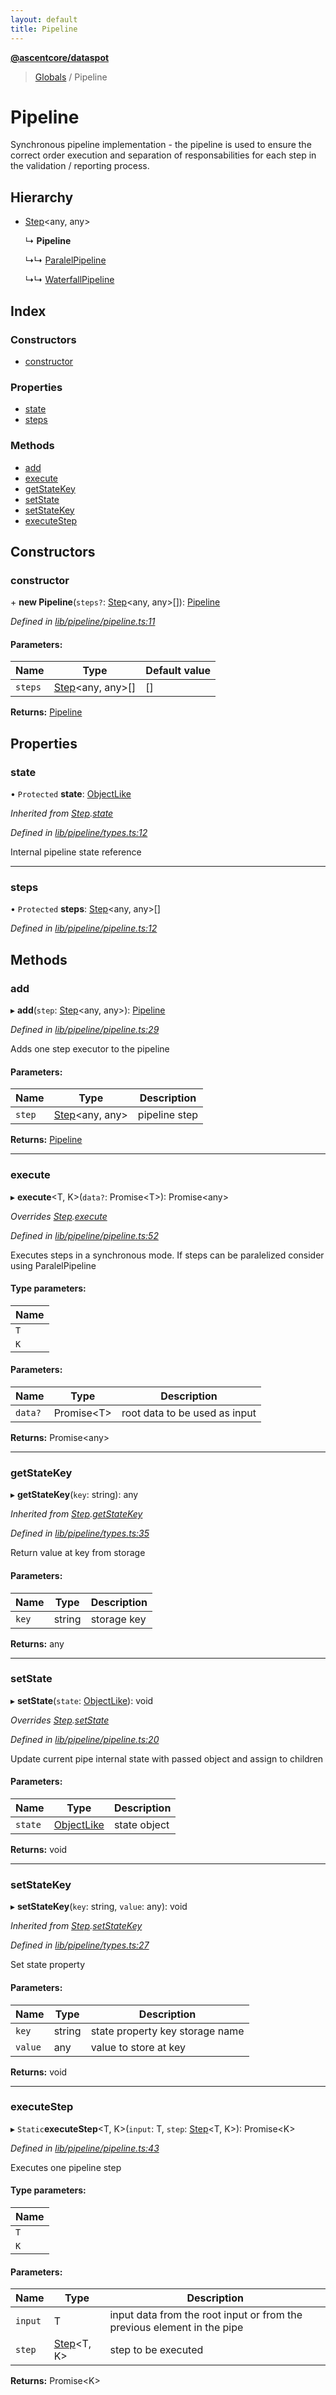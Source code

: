 ```yaml
---
layout: default
title: Pipeline
---
```


**[@ascentcore/dataspot](../README.md)**

> [Globals](../globals.md) / Pipeline

# Pipeline

Synchronous pipeline implementation - the pipeline is used
to ensure the correct order execution and separation of responsabilities
for each step in the validation / reporting process.

## Hierarchy

* [Step](step.md)\<any, any>

  ↳ **Pipeline**

  ↳↳ [ParalelPipeline](paralelpipeline.md)

  ↳↳ [WaterfallPipeline](waterfallpipeline.md)

## Index

### Constructors

* [constructor](pipeline.md#constructor)

### Properties

* [state](pipeline.md#state)
* [steps](pipeline.md#steps)

### Methods

* [add](pipeline.md#add)
* [execute](pipeline.md#execute)
* [getStateKey](pipeline.md#getstatekey)
* [setState](pipeline.md#setstate)
* [setStateKey](pipeline.md#setstatekey)
* [executeStep](pipeline.md#executestep)

## Constructors

### constructor

\+ **new Pipeline**(`steps?`: [Step](step.md)\<any, any>[]): [Pipeline](pipeline.md)

*Defined in [lib/pipeline/pipeline.ts:11](https://github.com/ascentcore/dataspot/blob/8a56680/lib/pipeline/pipeline.ts#L11)*

#### Parameters:

Name | Type | Default value |
------ | ------ | ------ |
`steps` | [Step](step.md)\<any, any>[] | [] |

**Returns:** [Pipeline](pipeline.md)

## Properties

### state

• `Protected` **state**: [ObjectLike](../interfaces/objectlike.md)

*Inherited from [Step](step.md).[state](step.md#state)*

*Defined in [lib/pipeline/types.ts:12](https://github.com/ascentcore/dataspot/blob/8a56680/lib/pipeline/types.ts#L12)*

Internal pipeline state reference

___

### steps

• `Protected` **steps**: [Step](step.md)\<any, any>[]

*Defined in [lib/pipeline/pipeline.ts:12](https://github.com/ascentcore/dataspot/blob/8a56680/lib/pipeline/pipeline.ts#L12)*

## Methods

### add

▸ **add**(`step`: [Step](step.md)\<any, any>): [Pipeline](pipeline.md)

*Defined in [lib/pipeline/pipeline.ts:29](https://github.com/ascentcore/dataspot/blob/8a56680/lib/pipeline/pipeline.ts#L29)*

Adds one step executor to the pipeline

#### Parameters:

Name | Type | Description |
------ | ------ | ------ |
`step` | [Step](step.md)\<any, any> | pipeline step  |

**Returns:** [Pipeline](pipeline.md)

___

### execute

▸ **execute**\<T, K>(`data?`: Promise\<T>): Promise\<any>

*Overrides [Step](step.md).[execute](step.md#execute)*

*Defined in [lib/pipeline/pipeline.ts:52](https://github.com/ascentcore/dataspot/blob/8a56680/lib/pipeline/pipeline.ts#L52)*

Executes steps in a synchronous mode.
If steps can be paralelized consider using ParalelPipeline

#### Type parameters:

Name |
------ |
`T` |
`K` |

#### Parameters:

Name | Type | Description |
------ | ------ | ------ |
`data?` | Promise\<T> | root data to be used as input  |

**Returns:** Promise\<any>

___

### getStateKey

▸ **getStateKey**(`key`: string): any

*Inherited from [Step](step.md).[getStateKey](step.md#getstatekey)*

*Defined in [lib/pipeline/types.ts:35](https://github.com/ascentcore/dataspot/blob/8a56680/lib/pipeline/types.ts#L35)*

Return value at key from storage

#### Parameters:

Name | Type | Description |
------ | ------ | ------ |
`key` | string | storage key  |

**Returns:** any

___

### setState

▸ **setState**(`state`: [ObjectLike](../interfaces/objectlike.md)): void

*Overrides [Step](step.md).[setState](step.md#setstate)*

*Defined in [lib/pipeline/pipeline.ts:20](https://github.com/ascentcore/dataspot/blob/8a56680/lib/pipeline/pipeline.ts#L20)*

Update current pipe internal state with passed object and assign to children

#### Parameters:

Name | Type | Description |
------ | ------ | ------ |
`state` | [ObjectLike](../interfaces/objectlike.md) | state object  |

**Returns:** void

___

### setStateKey

▸ **setStateKey**(`key`: string, `value`: any): void

*Inherited from [Step](step.md).[setStateKey](step.md#setstatekey)*

*Defined in [lib/pipeline/types.ts:27](https://github.com/ascentcore/dataspot/blob/8a56680/lib/pipeline/types.ts#L27)*

Set state property

#### Parameters:

Name | Type | Description |
------ | ------ | ------ |
`key` | string | state property key storage name |
`value` | any | value to store at key  |

**Returns:** void

___

### executeStep

▸ `Static`**executeStep**\<T, K>(`input`: T, `step`: [Step](step.md)\<T, K>): Promise\<K>

*Defined in [lib/pipeline/pipeline.ts:43](https://github.com/ascentcore/dataspot/blob/8a56680/lib/pipeline/pipeline.ts#L43)*

Executes one pipeline step

#### Type parameters:

Name |
------ |
`T` |
`K` |

#### Parameters:

Name | Type | Description |
------ | ------ | ------ |
`input` | T | input data from the root input or from the previous element in the pipe |
`step` | [Step](step.md)\<T, K> | step to be executed  |

**Returns:** Promise\<K>

